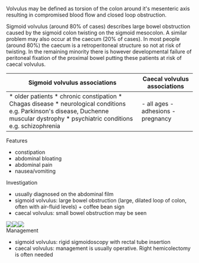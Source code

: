 Volvulus may be defined as torsion of the colon around it's mesenteric axis resulting in compromised blood flow and closed loop obstruction.  
  
Sigmoid volvulus (around 80% of cases) describes large bowel obstruction caused by the sigmoid colon twisting on the sigmoid mesocolon. A similar problem may also occur at the caecum (20% of cases). In most people (around 80%) the caecum is a retroperitoneal structure so not at risk of twisting. In the remaining minority there is however developmental failure of peritoneal fixation of the proximal bowel putting these patients at risk of caecal volvulus.  
  


| Sigmoid volvulus associations | Caecal volvulus associations |
| --- | --- |
| * older patients * chronic constipation * Chagas disease * neurological conditions e.g. Parkinson's disease, Duchenne muscular dystrophy * psychiatric conditions e.g. schizophrenia | - all ages - adhesions - pregnancy |

  
Features  
* constipation
* abdominal bloating
* abdominal pain
* nausea/vomiting

  
Investigation  
* usually diagnosed on the abdominal film
* sigmoid volvulus: large bowel obstruction (large, dilated loop of colon, often with air\-fluid levels) \+ coffee bean sign
* caecal volvulus: small bowel obstruction may be seen

  
[![](https://d32xxyeh8kfs8k.cloudfront.net/images_Passmedicine/xrb941.jpg)](https://d32xxyeh8kfs8k.cloudfront.net/images_Passmedicine/xrb941b.jpg)[![](https://d32xxyeh8kfs8k.cloudfront.net/images_Passmedicine/xrb146.jpg)](https://d32xxyeh8kfs8k.cloudfront.net/images_Passmedicine/xrb146b.jpg)[![](https://d32xxyeh8kfs8k.cloudfront.net/images_Passmedicine/xrb215.jpg)](https://d32xxyeh8kfs8k.cloudfront.net/images_Passmedicine/xrb215b.jpg)  
Management  
* sigmoid volvulus: rigid sigmoidoscopy with rectal tube insertion
* caecal volvulus: management is usually operative. Right hemicolectomy is often needed
